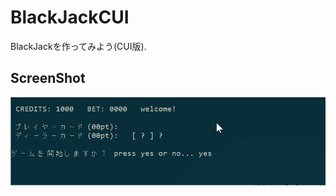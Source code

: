 ﻿# BlackJackCUI
BlackJackを作ってみよう(CUI版).

## ScreenShot
![result](https://raw.githubusercontent.com/MizukiFurusawa/BlackJackCUI/mizuki_dev/img/cap01.gif)

